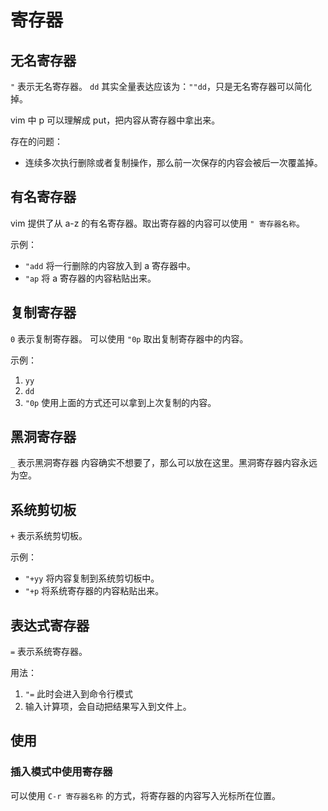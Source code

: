 # 寄存器

## 无名寄存器

`"` 表示无名寄存器。
`dd` 其实全量表达应该为：`""dd`，只是无名寄存器可以简化掉。

vim 中 p 可以理解成 put，把内容从寄存器中拿出来。

存在的问题：
* 连续多次执行删除或者复制操作，那么前一次保存的内容会被后一次覆盖掉。



## 有名寄存器

vim 提供了从 a-z 的有名寄存器。取出寄存器的内容可以使用 `" 寄存器名称`。

示例：
* `"add` 将一行删除的内容放入到 a 寄存器中。
* `"ap` 将 a 寄存器的内容粘贴出来。



## 复制寄存器

`0` 表示复制寄存器。
可以使用 `"0p` 取出复制寄存器中的内容。

示例：
1. `yy`
2. `dd`
3. `"0p`
使用上面的方式还可以拿到上次复制的内容。



## 黑洞寄存器

`_` 表示黑洞寄存器
内容确实不想要了，那么可以放在这里。黑洞寄存器内容永远为空。



## 系统剪切板
`+` 表示系统剪切板。

示例：
* `"+yy` 将内容复制到系统剪切板中。
* `"+p` 将系统寄存器的内容粘贴出来。


## 表达式寄存器
`=` 表示系统寄存器。

用法：
1. `"=` 此时会进入到命令行模式
2. 输入计算项，会自动把结果写入到文件上。


## 使用

### 插入模式中使用寄存器
可以使用 `C-r 寄存器名称` 的方式，将寄存器的内容写入光标所在位置。

